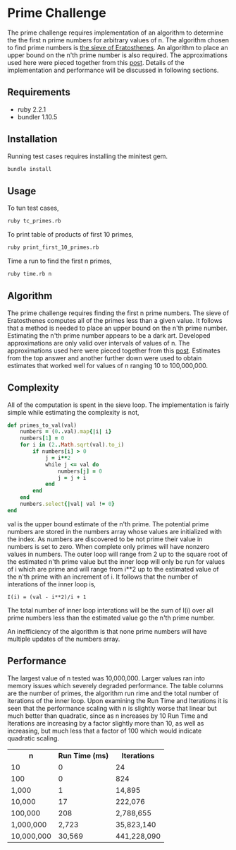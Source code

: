 # Prime Challenge

The prime challenge requires implementation of an algorithm to determine the the first n prime numbers for arbitrary values of n. The algorithm chosen to find prime numbers is [the sieve of Eratosthenes](https://en.wikipedia.org/wiki/Sieve_of_Eratosthenes). An algorithm to place an upper bound on the n'th prime number is also required. The approximations used here were pieced together from this [post](http://stackoverflow.com/questions/1042717/is-there-a-way-to-find-the-approximate-value-of-the-nth-prime). Details of the implementation and performance will be discussed in following sections.

## Requirements

- ruby 2.2.1
- bundler 1.10.5

## Installation

Running test cases requires installing the minitest gem.

```bash
bundle install
```

## Usage

To tun test cases,

```bash
ruby tc_primes.rb
```

To print table of products of first 10 primes,

```bash
ruby print_first_10_primes.rb
```

Time a run to find the first n primes,

```bash
ruby time.rb n
```

## Algorithm

The prime challenge requires finding the first n prime numbers. The sieve of Eratosthenes computes all of the primes less than a given value. It follows that a method is needed to place an upper bound on the n'th prime number. Estimating the n'th prime number appears to be a dark art. Developed approximations are only valid over intervals of values of n. The approximations used here were pieced together from this [post](http://stackoverflow.com/questions/1042717/is-there-a-way-to-find-the-approximate-value-of-the-nth-prime). Estimates from the top answer and another further down were used to obtain estimates that worked well for values of n ranging 10 to 100,000,000.

## Complexity

All of the computation is spent in the sieve loop. The implementation is fairly simple while estimating the complexity is not,

```ruby
def primes_to_val(val)
	numbers = (0..val).map{|i| i}
	numbers[1] = 0
	for i in (2..Math.sqrt(val).to_i)
		if numbers[i] > 0
			j = i**2
			while j <= val do
				numbers[j] = 0
				j = j + i
			end
		end
	end
	numbers.select{|val| val != 0}
end
```

val is the upper bound estimate of the n'th prime. The potential prime numbers are stored in the numbers array whose values are initialized with the index. As numbers are discovered to be not prime their value in numbers is set to zero. When complete only primes will have nonzero values in numbers. The outer loop will range from 2 up to the square root of the estimated n'th prime value but the inner loop will only be run for values of i which are prime and will range from i**2 up to the estimated value of the n'th prime with an increment of i. It follows that the number of interations of the inner loop is,

```text
I(i) = (val - i**2)/i + 1
```

The total number of inner loop interations will be the sum of I(i) over all prime numbers less than the estimated value go the n'th prime number. 

An inefficiency of the algorithm is that none prime numbers will have multiple updates of the numbers array.


## Performance

The largest value of n tested was 10,000,000. Larger values ran into memory issues which severely degraded performance. The table columns are the number of primes, the algorithm run rime and the total number of iterations of the inner loop. Upon examining the Run Time and Iterations it is seen that the performance scaling with n is slightly worse that linear but much better than quadratic, since as n increases by 10 Run Time and Iterations are increasing by a factor slightly more than 10, as well as increasing, but much less that a factor of 100 which would indicate quadratic scaling.

<table>
  <tr>
    <th>n</th>
    <th>Run Time (ms)</th>
		<th>Iterations</th>
  </tr>
	<tr>
		<td>10</td>
		<td>0</td>
		<td>24</td>
	</tr>
	<tr>
		<td>100</td>
		<td>0</td>
		<td>824</td>
	</tr>
	<tr>
		<td>1,000</td>
		<td>1</td>
		<td>14,895</td>
	</tr>
	<tr>
		<td>10,000</td>
		<td>17</td>
		<td>222,076</td>
	</tr>
	<tr>
		<td>100,000</td>
		<td>208</td>
		<td>2,788,655</td>
	</tr>
	<tr>
		<td>1,000,000</td>
		<td>2,723</td>
		<td>35,823,140</td>
	</tr>
	<tr>
		<td>10,000,000</td>
		<td>30,569</td>
		<td>441,228,090</td>
	</tr>
</table>
